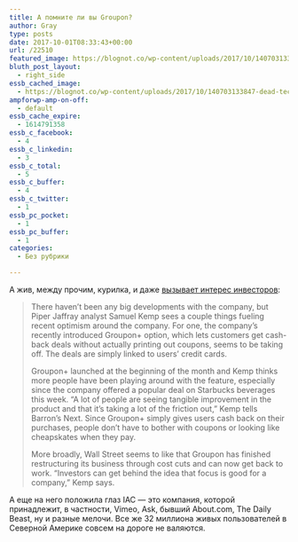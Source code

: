 ```yaml
---
title: А помните ли вы Groupon?
author: Gray
type: posts
date: 2017-10-01T08:33:43+00:00
url: /22510
featured_image: https://blognot.co/wp-content/uploads/2017/10/140703133847-dead-tech-groupon-1024x576.jpg
bluth_post_layout:
  - right_side
essb_cached_image:
  - https://blognot.co/wp-content/uploads/2017/10/140703133847-dead-tech-groupon-1024x576.jpg
ampforwp-amp-on-off:
  - default
essb_cache_expire:
  - 1614791358
essb_c_facebook:
  - 4
essb_c_linkedin:
  - 3
essb_c_total:
  - 5
essb_c_buffer:
  - 4
essb_c_twitter:
  - 1
essb_pc_pocket:
  - 1
essb_pc_buffer:
  - 1
categories:
  - Без рубрики

---
```








А жив, между прочим, курилка, и даже [вызывает интерес инвесторов][1]:

> There haven’t been any big developments with the company, but Piper Jaffray analyst Samuel Kemp sees a couple things fueling recent optimism around the company. For one, the company’s recently introduced Groupon+ option, which lets customers get cash-back deals without actually printing out coupons, seems to be taking off. The deals are simply linked to users’ credit cards.
> 
> Groupon+ launched at the beginning of the month and Kemp thinks more people have been playing around with the feature, especially since the company offered a popular deal on Starbucks beverages this week. “A lot of people are seeing tangible improvement in the product and that it’s taking a lot of the friction out,” Kemp tells Barron’s Next. Since Groupon+ simply gives users cash back on their purchases, people don’t have to bother with coupons or looking like cheapskates when they pay.
> 
> More broadly, Wall Street seems to like that Groupon has finished restructuring its business through cost cuts and can now get back to work. “Investors can get behind the idea that focus is good for a company,” Kemp says.

А еще на него положила глаз IAC — это компания, которой принадлежит, в частности, Vimeo, Ask, бывший About.com, The Daily Beast, ну и разные мелочи. Все же 32 миллиона живых пользователей в Северной Америке совсем на дороге не валяются.

 [1]: http://www.barrons.com/articles/why-groupon-shares-keep-rising-1506722313?mod=yahoobarrons&ru=yahoo&yptr=yahoo